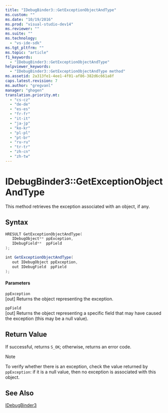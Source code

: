 ```yaml
---
title: "IDebugBinder3::GetExceptionObjectAndType"
ms.custom: ""
ms.date: "10/19/2016"
ms.prod: "visual-studio-dev14"
ms.reviewer: ""
ms.suite: ""
ms.technology: 
  - "vs-ide-sdk"
ms.tgt_pltfrm: ""
ms.topic: "article"
f1_keywords: 
  - "IDebugBinder3::GetExceptionObjectAndType"
helpviewer_keywords: 
  - "IDebugBinder3::GetExceptionObjectAndType method"
ms.assetid: 2a313fe1-4ee1-4f01-af86-382d6c661a8f
caps.latest.revision: 7
ms.author: "gregvanl"
manager: "ghogen"
translation.priority.mt: 
  - "cs-cz"
  - "de-de"
  - "es-es"
  - "fr-fr"
  - "it-it"
  - "ja-jp"
  - "ko-kr"
  - "pl-pl"
  - "pt-br"
  - "ru-ru"
  - "tr-tr"
  - "zh-cn"
  - "zh-tw"
---
```

# IDebugBinder3::GetExceptionObjectAndType
This method retrieves the exception associated with an object, if any.  
  
## Syntax  
  
```cpp  
HRESULT GetExceptionObjectAndType(  
   IDebugObject** ppException,  
   IDebugField**  ppField  
);  
```  
  
```c#  
int GetExceptionObjectAndType(  
   out IDebugObject ppException,  
   out IDebugField  ppField  
);  
```  
  
#### Parameters  
 `ppException`  
 [out] Returns the object representing the exception.  
  
 `ppField`  
 [out] Returns the object representing a specific field that may have caused the exception (this may be a null value).  
  
## Return Value  
 If successful, returns `S_OK`; otherwise, returns an error code.  
  
> [!NOTE]
>  To verify whether there is an exception, check the value returned by `ppException`: if it is a null value, then no exception is associated with this object.  
  
## See Also  
 [IDebugBinder3](../../../extensibility/debugger/reference/idebugbinder3.md)